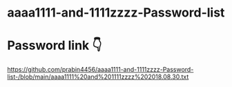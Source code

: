 # aaaa1111-and-1111zzzz-Password-list

# Password link 👇

https://github.com/prabin4456/aaaa1111-and-1111zzzz-Password-list-/blob/main/aaaa1111%20and%201111zzzz%202018.08.30.txt
